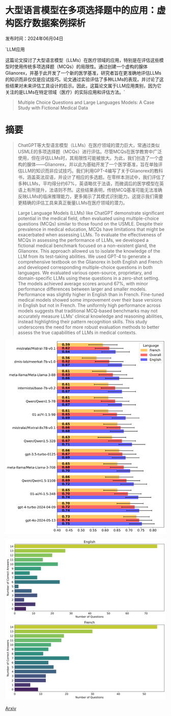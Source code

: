# 大型语言模型在多项选择题中的应用：虚构医疗数据案例探析

发布时间：2024年06月04日

`LLM应用

这篇论文探讨了大型语言模型（LLMs）在医疗领域的应用，特别是在评估这些模型时使用传统多项选择题（MCQs）的局限性。通过创建一个虚构的腺体Glianorex，并基于此开发了一个新的医学基准，研究者旨在更准确地评估LLMs的知识而非仅仅是应试技巧。论文通过实验评估了多种LLMs的表现，并讨论了这些结果对未来评估工具设计的启示。因此，这篇论文属于LLM应用类别，因为它关注的是LLMs在特定领域（医疗）的实际应用和评估方法。`

> Multiple Choice Questions and Large Languages Models: A Case Study with Fictional Medical Data

# 摘要

> ChatGPT等大型语言模型（LLMs）在医疗领域的潜力巨大，常通过类似USMLE的多项选择题（MCQs）进行评估。尽管MCQs在医学教育中广泛使用，但在评估LLMs时，其局限性可能被放大。为此，我们创造了一个虚构的腺体——Glianorex，并以此为基础开发了一个医学基准，旨在单独评估LLM的知识而非应试技巧。我们利用GPT-4编写了关于Glianorex的教科书，涵盖英法双语，并设计了相应的多选题。在零样本测试中，我们评估了多种LLMs，平均得分约67%，英语略优于法语，而微调后的医学模型在英语上有所提升，法语则不然。这些结果表明，传统MCQ基准可能无法准确反映LLMs的临床推理能力，更多揭示了其模式识别能力。这提示我们需要更精确的评估工具来真正衡量LLMs在医疗领域的潜力。

> Large Language Models (LLMs) like ChatGPT demonstrate significant potential in the medical field, often evaluated using multiple-choice questions (MCQs) similar to those found on the USMLE. Despite their prevalence in medical education, MCQs have limitations that might be exacerbated when assessing LLMs. To evaluate the effectiveness of MCQs in assessing the performance of LLMs, we developed a fictional medical benchmark focused on a non-existent gland, the Glianorex. This approach allowed us to isolate the knowledge of the LLM from its test-taking abilities. We used GPT-4 to generate a comprehensive textbook on the Glianorex in both English and French and developed corresponding multiple-choice questions in both languages. We evaluated various open-source, proprietary, and domain-specific LLMs using these questions in a zero-shot setting. The models achieved average scores around 67%, with minor performance differences between larger and smaller models. Performance was slightly higher in English than in French. Fine-tuned medical models showed some improvement over their base versions in English but not in French. The uniformly high performance across models suggests that traditional MCQ-based benchmarks may not accurately measure LLMs' clinical knowledge and reasoning abilities, instead highlighting their pattern recognition skills. This study underscores the need for more robust evaluation methods to better assess the true capabilities of LLMs in medical contexts.

![大型语言模型在多项选择题中的应用：虚构医疗数据案例探析](../../../paper_images/2406.02394/accuracy_plot.png)

![大型语言模型在多项选择题中的应用：虚构医疗数据案例探析](../../../paper_images/2406.02394/distribution_plot.png)

[Arxiv](https://arxiv.org/abs/2406.02394)
